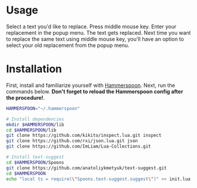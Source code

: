 # Usage
Select a text you'd like to replace. Press middle mouse key. Enter your replacement in the popup menu. The text gets replaced. Next time you want to replace the same text using middle mouse key, you'll have an option to select your old replacement from the popup menu.

# Installation
First, install and familiarize yourself with [Hammerspoon](https://www.hammerspoon.org/). Next, run the commands below. **Don't forget to reload the Hammerspoon config after the procedure!**.

```bash
HAMMERSPOON="~/.hammerspoon"

# Install dependencies
mkdir $HAMMERSPOON/lib
cd $HAMMERSPOON/lib
git clone https://github.com/kikito/inspect.lua.git inspect
git clone https://github.com/rxi/json.lua.git json
git clone https://github.com/ImLiam/Lua-Collections.git

# Install text-suggest
cd $HAMMERSPOON/Spoons
git clone https://github.com/anatoliykmetyuk/text-suggest.git
cd $HAMMERSPOON
echo "local ts = require(\"Spoons.text-suggest.suggest\")" >> init.lua
```
